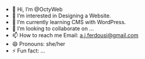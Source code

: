 - 👋 Hi, I’m @OctyWeb
- 👀 I’m interested in Designing a Website.
- 🌱 I’m currently learning CMS with WordPress.
- 💞️ I’m looking to collaborate on ...
- 📫 How to reach me Email: a.j.ferdousi@gmail.com
- 😄 Pronouns: she/her
- ⚡ Fun fact: ...

<!---
OctyWeb/OctyWeb is a ✨ special ✨ repository because its `README.md` (this file) appears on your GitHub profile.
You can click the Preview link to take a look at your changes.
--->
